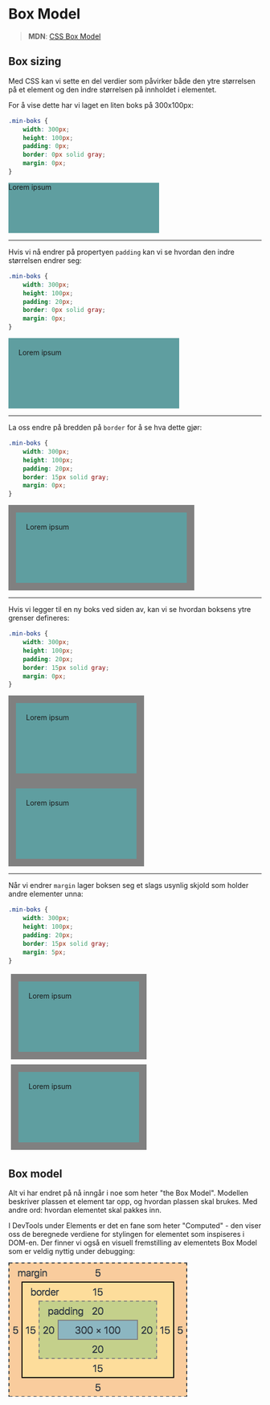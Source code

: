 # Box Model

> **MDN**: [CSS Box Model](https://developer.mozilla.org/en-US/docs/Web/CSS/CSS_Box_Model)

## Box sizing

Med CSS kan vi sette en del verdier som påvirker både den ytre størrelsen på et element og den indre størrelsen på innholdet i elementet.

For å vise dette har vi laget en liten boks på 300x100px:

```css
.min-boks {
    width: 300px;
    height: 100px;
    padding: 0px;
    border: 0px solid gray;
    margin: 0px;
}
```

<div style="width: 300px; height: 100px;
  padding: 0px;
  background: cadetblue;
  border: 0px solid gray;">Lorem ipsum</div>

---

Hvis vi nå endrer på propertyen `padding` kan vi se hvordan den indre størrelsen endrer seg:

```css
.min-boks {
    width: 300px;
    height: 100px;
    padding: 20px;
    border: 0px solid gray;
    margin: 0px;
}
```

<div style="width: 300px;  height: 100px;
  padding: 20px;
  background: cadetblue;
  border: 0px solid gray;">Lorem ipsum</div>

---

La oss endre på bredden på `border` for å se hva dette gjør:

```css
.min-boks {
    width: 300px;
    height: 100px;
    padding: 20px;
    border: 15px solid gray;
    margin: 0px;
}
```

<div style="
  width: 300px;
  height: 100px;
  padding: 20px;
  background: cadetblue;
  border: 15px solid gray;"
>Lorem ipsum</div>

---

Hvis vi legger til en ny boks ved siden av, kan vi se hvordan boksens ytre grenser defineres:

```css
.min-boks {
    width: 300px;
    height: 100px;
    padding: 20px;
    border: 15px solid gray;
    margin: 0px;
}
```

<div style="
  width: 200px;
  height: 100px;
  padding: 20px;
  background: cadetblue;
  border: 15px solid gray;
  display: inline-block;"
>
    Lorem ipsum
</div>
<div style="
  width: 200px;
  height: 100px;
  padding: 20px;
  background: cadetblue;
  border: 15px solid gray;
  display: inline-block;"
>
    Lorem ipsum
</div>

---

Når vi endrer `margin` lager boksen seg et slags usynlig skjold som holder andre elementer unna:

```css
.min-boks {
    width: 300px;
    height: 100px;
    padding: 20px;
    border: 15px solid gray;
    margin: 5px;
}
```

<div style="width: 200px;  height: 100px; padding: 20px; background: cadetblue; border: 15px solid gray; display: inline-block; margin: 5px;">Lorem ipsum</div><div style="width: 200px;  height: 100px; padding: 20px; background: cadetblue; border: 15px solid gray; display: inline-block; margin: 5px;">Lorem ipsum</div>

## Box model

Alt vi har endret på nå inngår i noe som heter "the Box Model". Modellen beskriver plassen et element tar opp, og hvordan plassen skal brukes. Med andre ord: hvordan elementet skal pakkes inn.

I DevTools under Elements er det en fane som heter "Computed" - den viser oss de beregnede verdiene for stylingen for elementet som inspiseres i DOM-en. Der finner vi også en visuell fremstilling av elementets Box Model som er veldig nyttig under debugging:

![CSS Box Model](../resources/box-model.png)
